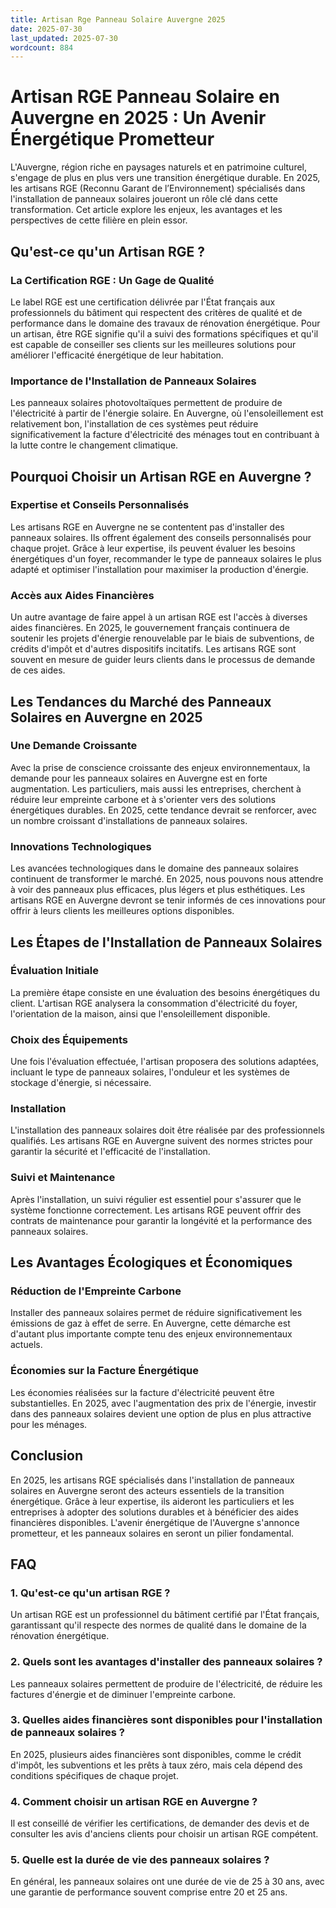 ```yaml
---
title: Artisan Rge Panneau Solaire Auvergne 2025
date: 2025-07-30
last_updated: 2025-07-30
wordcount: 884
---
```


# Artisan RGE Panneau Solaire en Auvergne en 2025 : Un Avenir Énergétique Prometteur

L'Auvergne, région riche en paysages naturels et en patrimoine culturel, s'engage de plus en plus vers une transition énergétique durable. En 2025, les artisans RGE (Reconnu Garant de l’Environnement) spécialisés dans l'installation de panneaux solaires joueront un rôle clé dans cette transformation. Cet article explore les enjeux, les avantages et les perspectives de cette filière en plein essor.

## Qu'est-ce qu'un Artisan RGE ?

### La Certification RGE : Un Gage de Qualité

Le label RGE est une certification délivrée par l'État français aux professionnels du bâtiment qui respectent des critères de qualité et de performance dans le domaine des travaux de rénovation énergétique. Pour un artisan, être RGE signifie qu'il a suivi des formations spécifiques et qu'il est capable de conseiller ses clients sur les meilleures solutions pour améliorer l'efficacité énergétique de leur habitation.

### Importance de l'Installation de Panneaux Solaires

Les panneaux solaires photovoltaïques permettent de produire de l'électricité à partir de l'énergie solaire. En Auvergne, où l'ensoleillement est relativement bon, l'installation de ces systèmes peut réduire significativement la facture d'électricité des ménages tout en contribuant à la lutte contre le changement climatique.

## Pourquoi Choisir un Artisan RGE en Auvergne ?

### Expertise et Conseils Personnalisés

Les artisans RGE en Auvergne ne se contentent pas d'installer des panneaux solaires. Ils offrent également des conseils personnalisés pour chaque projet. Grâce à leur expertise, ils peuvent évaluer les besoins énergétiques d'un foyer, recommander le type de panneaux solaires le plus adapté et optimiser l'installation pour maximiser la production d'énergie.

### Accès aux Aides Financières

Un autre avantage de faire appel à un artisan RGE est l'accès à diverses aides financières. En 2025, le gouvernement français continuera de soutenir les projets d'énergie renouvelable par le biais de subventions, de crédits d'impôt et d'autres dispositifs incitatifs. Les artisans RGE sont souvent en mesure de guider leurs clients dans le processus de demande de ces aides.

## Les Tendances du Marché des Panneaux Solaires en Auvergne en 2025

### Une Demande Croissante

Avec la prise de conscience croissante des enjeux environnementaux, la demande pour les panneaux solaires en Auvergne est en forte augmentation. Les particuliers, mais aussi les entreprises, cherchent à réduire leur empreinte carbone et à s'orienter vers des solutions énergétiques durables. En 2025, cette tendance devrait se renforcer, avec un nombre croissant d'installations de panneaux solaires.

### Innovations Technologiques

Les avancées technologiques dans le domaine des panneaux solaires continuent de transformer le marché. En 2025, nous pouvons nous attendre à voir des panneaux plus efficaces, plus légers et plus esthétiques. Les artisans RGE en Auvergne devront se tenir informés de ces innovations pour offrir à leurs clients les meilleures options disponibles.

## Les Étapes de l'Installation de Panneaux Solaires

### Évaluation Initiale

La première étape consiste en une évaluation des besoins énergétiques du client. L'artisan RGE analysera la consommation d'électricité du foyer, l'orientation de la maison, ainsi que l'ensoleillement disponible.

### Choix des Équipements

Une fois l'évaluation effectuée, l'artisan proposera des solutions adaptées, incluant le type de panneaux solaires, l'onduleur et les systèmes de stockage d'énergie, si nécessaire.

### Installation

L'installation des panneaux solaires doit être réalisée par des professionnels qualifiés. Les artisans RGE en Auvergne suivent des normes strictes pour garantir la sécurité et l'efficacité de l'installation.

### Suivi et Maintenance

Après l'installation, un suivi régulier est essentiel pour s'assurer que le système fonctionne correctement. Les artisans RGE peuvent offrir des contrats de maintenance pour garantir la longévité et la performance des panneaux solaires.

## Les Avantages Écologiques et Économiques

### Réduction de l'Empreinte Carbone

Installer des panneaux solaires permet de réduire significativement les émissions de gaz à effet de serre. En Auvergne, cette démarche est d'autant plus importante compte tenu des enjeux environnementaux actuels.

### Économies sur la Facture Énergétique

Les économies réalisées sur la facture d'électricité peuvent être substantielles. En 2025, avec l'augmentation des prix de l'énergie, investir dans des panneaux solaires devient une option de plus en plus attractive pour les ménages.

## Conclusion

En 2025, les artisans RGE spécialisés dans l'installation de panneaux solaires en Auvergne seront des acteurs essentiels de la transition énergétique. Grâce à leur expertise, ils aideront les particuliers et les entreprises à adopter des solutions durables et à bénéficier des aides financières disponibles. L'avenir énergétique de l'Auvergne s'annonce prometteur, et les panneaux solaires en seront un pilier fondamental.

## FAQ

### 1. Qu'est-ce qu'un artisan RGE ?

Un artisan RGE est un professionnel du bâtiment certifié par l'État français, garantissant qu'il respecte des normes de qualité dans le domaine de la rénovation énergétique.

### 2. Quels sont les avantages d'installer des panneaux solaires ?

Les panneaux solaires permettent de produire de l'électricité, de réduire les factures d'énergie et de diminuer l'empreinte carbone.

### 3. Quelles aides financières sont disponibles pour l'installation de panneaux solaires ?

En 2025, plusieurs aides financières sont disponibles, comme le crédit d'impôt, les subventions et les prêts à taux zéro, mais cela dépend des conditions spécifiques de chaque projet.

### 4. Comment choisir un artisan RGE en Auvergne ?

Il est conseillé de vérifier les certifications, de demander des devis et de consulter les avis d'anciens clients pour choisir un artisan RGE compétent.

### 5. Quelle est la durée de vie des panneaux solaires ?

En général, les panneaux solaires ont une durée de vie de 25 à 30 ans, avec une garantie de performance souvent comprise entre 20 et 25 ans.